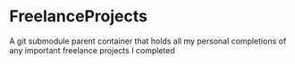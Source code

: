 # FreelanceProjects
A git submodule parent container that holds all my personal completions of any important freelance projects I completed

